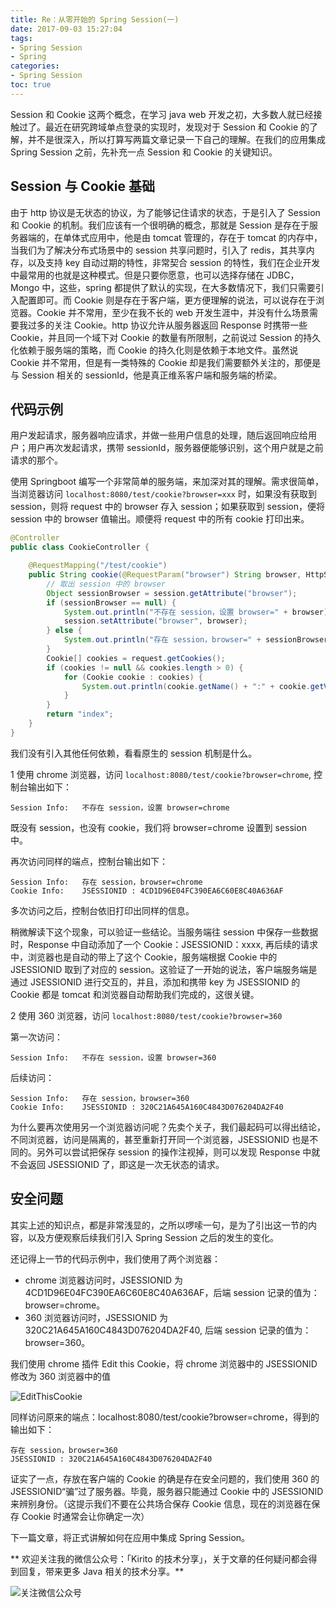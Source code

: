 ```yaml
---
title: Re：从零开始的 Spring Session(一)
date: 2017-09-03 15:27:04
tags: 
- Spring Session
- Spring
categories:
- Spring Session
toc: true
---
```


Session 和 Cookie 这两个概念，在学习 java web 开发之初，大多数人就已经接触过了。最近在研究跨域单点登录的实现时，发现对于 Session 和 Cookie 的了解，并不是很深入，所以打算写两篇文章记录一下自己的理解。在我们的应用集成 Spring Session 之前，先补充一点 Session 和 Cookie 的关键知识。

## Session 与 Cookie 基础

由于 http 协议是无状态的协议，为了能够记住请求的状态，于是引入了 Session 和 Cookie 的机制。我们应该有一个很明确的概念，那就是 Session 是存在于服务器端的，在单体式应用中，他是由 tomcat 管理的，存在于 tomcat 的内存中，当我们为了解决分布式场景中的 session 共享问题时，引入了 redis，其共享内存，以及支持 key 自动过期的特性，非常契合 session 的特性，我们在企业开发中最常用的也就是这种模式。但是只要你愿意，也可以选择存储在 JDBC，Mongo 中，这些，spring 都提供了默认的实现，在大多数情况下，我们只需要引入配置即可。而 Cookie 则是存在于客户端，更方便理解的说法，可以说存在于浏览器。Cookie 并不常用，至少在我不长的 web 开发生涯中，并没有什么场景需要我过多的关注 Cookie。http 协议允许从服务器返回 Response 时携带一些 Cookie，并且同一个域下对 Cookie 的数量有所限制，之前说过 Session 的持久化依赖于服务端的策略，而 Cookie 的持久化则是依赖于本地文件。虽然说 Cookie 并不常用，但是有一类特殊的 Cookie 却是我们需要额外关注的，那便是与 Session 相关的 sessionId，他是真正维系客户端和服务端的桥梁。

<!-- more -->

## 代码示例

用户发起请求，服务器响应请求，并做一些用户信息的处理，随后返回响应给用户；用户再次发起请求，携带 sessionId，服务器便能够识别，这个用户就是之前请求的那个。

使用 Springboot 编写一个非常简单的服务端，来加深对其的理解。需求很简单，当浏览器访问 `localhost:8080/test/cookie?browser=xxx` 时，如果没有获取到 session，则将 request 中的 browser 存入 session；如果获取到 session，便将 session 中的 browser 值输出。顺便将 request 中的所有 cookie 打印出来。

```java
@Controller
public class CookieController {

    @RequestMapping("/test/cookie")
    public String cookie(@RequestParam("browser") String browser, HttpServletRequest request, HttpSession session) {
        // 取出 session 中的 browser
        Object sessionBrowser = session.getAttribute("browser");
        if (sessionBrowser == null) {
            System.out.println("不存在 session，设置 browser=" + browser);
            session.setAttribute("browser", browser);
        } else {
            System.out.println("存在 session，browser=" + sessionBrowser.toString());
        }
        Cookie[] cookies = request.getCookies();
        if (cookies != null && cookies.length > 0) {
            for (Cookie cookie : cookies) {
                System.out.println(cookie.getName() + ":" + cookie.getValue());
            }
        }
        return "index";
    }
}
```

我们没有引入其他任何依赖，看看原生的 session 机制是什么。

1 使用 chrome 浏览器，访问 `localhost:8080/test/cookie?browser=chrome`, 控制台输出如下：

```
Session Info:	不存在 session，设置 browser=chrome
```

既没有 session，也没有 cookie，我们将 browser=chrome 设置到 session 中。

再次访问同样的端点，控制台输出如下：

```
Session Info:	存在 session，browser=chrome
Cookie Info:	JSESSIONID : 4CD1D96E04FC390EA6C60E8C40A636AF
```

多次访问之后，控制台依旧打印出同样的信息。

稍微解读下这个现象，可以验证一些结论。当服务端往 session 中保存一些数据时，Response 中自动添加了一个 Cookie：JSESSIONID：xxxx, 再后续的请求中，浏览器也是自动的带上了这个 Cookie，服务端根据 Cookie 中的 JSESSIONID 取到了对应的 session。这验证了一开始的说法，客户端服务端是通过 JSESSIONID 进行交互的，并且，添加和携带 key 为 JSESSIONID 的 Cookie 都是 tomcat 和浏览器自动帮助我们完成的，这很关键。

2 使用 360 浏览器，访问 `localhost:8080/test/cookie?browser=360`

第一次访问：

```
Session Info:	不存在 session，设置 browser=360
```

后续访问：

```
Session Info:	存在 session，browser=360
Cookie Info:	JSESSIONID : 320C21A645A160C4843D076204DA2F40
```

为什么要再次使用另一个浏览器访问呢？先卖个关子，我们最起码可以得出结论，不同浏览器，访问是隔离的，甚至重新打开同一个浏览器，JSESSIONID 也是不同的。另外可以尝试把保存 session 的操作注视掉，则可以发现 Response 中就不会返回 JSESSIONID 了，即这是一次无状态的请求。

## 安全问题

其实上述的知识点，都是非常浅显的，之所以啰嗦一句，是为了引出这一节的内容，以及方便观察后续我们引入 Spring Session 之后的发生的变化。

还记得上一节的代码示例中，我们使用了两个浏览器：

- chrome 浏览器访问时，JSESSIONID 为 4CD1D96E04FC390EA6C60E8C40A636AF，后端 session 记录的值为：browser=chrome。
- 360 浏览器访问时，JSESSIONID 为 320C21A645A160C4843D076204DA2F40, 后端 session 记录的值为：browser=360。

我们使用 chrome 插件 Edit this Cookie，将 chrome 浏览器中的 JSESSIONID 修改为 360 浏览器中的值

![EditThisCookie](https://image.cnkirito.cn/image/EditThisCookie.png)

同样访问原来的端点：localhost:8080/test/cookie?browser=chrome，得到的输出如下：

```
存在 session，browser=360
JSESSIONID : 320C21A645A160C4843D076204DA2F40
```

证实了一点，存放在客户端的 Cookie 的确是存在安全问题的，我们使用 360 的 JSESSIONID“骗”过了服务器。毕竟，服务器只能通过 Cookie 中的 JSESSIONID 来辨别身份。（这提示我们不要在公共场合保存 Cookie 信息，现在的浏览器在保存 Cookie 时通常会让你确定一次）

下一篇文章，将正式讲解如何在应用中集成 Spring Session。

** 欢迎关注我的微信公众号：「Kirito 的技术分享」，关于文章的任何疑问都会得到回复，带来更多 Java 相关的技术分享。**

![关注微信公众号](https://image.cnkirito.cn/qrcode_for_gh_c06057be7960_258%20%281%29.jpg)
